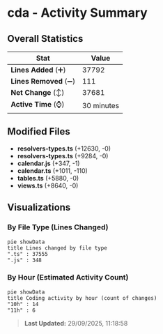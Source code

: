 # cda - Activity Summary 

## Overall Statistics

| Stat                   | Value                                                             |
| ---------------------- | ----------------------------------------------------------------- |
| **Lines Added** (➕)   | 37792                                          |
| **Lines Removed** (➖) | 111                                        |
| **Net Change** (↕)    | 37681                |
| **Active Time** (⌚)   | 30 minutes |


## Modified Files
- **resolvers-types.ts** (+12630, -0)
- **resolvers-types.ts** (+9284, -0)
- **calendar.js** (+347, -1)
- **calendar.ts** (+1011, -110)
- **tables.ts** (+5880, -0)
- **views.ts** (+8640, -0)

## Visualizations

### By File Type (Lines Changed)

```mermaid
pie showData
title Lines changed by file type
".ts" : 37555
".js" : 348
```

### By Hour (Estimated Activity Count)

```mermaid
pie showData
title Coding activity by hour (count of changes)
"10h" : 14
"11h" : 6
```


> **Last Updated:** 29/09/2025, 11:18:58
